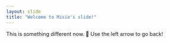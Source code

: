 ```yaml
---
layout: slide
title: "Welcome to Misio's slide!"
---
```

This is something different now. :tada:
Use the left arrow to go back!
